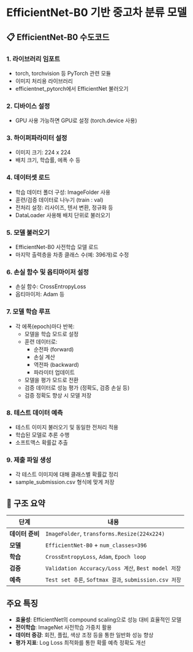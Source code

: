 # EfficientNet-B0 기반 중고차 분류 모델

## 📋 EfficientNet-B0 수도코드

### 1. **라이브러리 임포트**
   * torch, torchvision 등 PyTorch 관련 모듈
   * 이미지 처리용 라이브러리
   * efficientnet_pytorch에서 EfficientNet 불러오기

### 2. **디바이스 설정**
   * GPU 사용 가능하면 GPU로 설정 (torch.device 사용)

### 3. **하이퍼파라미터 설정**
   * 이미지 크기: 224 x 224
   * 배치 크기, 학습률, 에폭 수 등

### 4. **데이터셋 로드**
   * 학습 데이터 폴더 구성: ImageFolder 사용
   * 훈련/검증 데이터로 나누기 (train : val)
   * 전처리 설정: 리사이즈, 텐서 변환, 정규화 등
   * DataLoader 사용해 배치 단위로 불러오기

### 5. **모델 불러오기**
   * EfficientNet-B0 사전학습 모델 로드
   * 마지막 출력층을 차종 클래스 수(예: 396개)로 수정

### 6. **손실 함수 및 옵티마이저 설정**
   * 손실 함수: CrossEntropyLoss
   * 옵티마이저: Adam 등

### 7. **모델 학습 루프**
   * 각 에폭(epoch)마다 반복:
      * 모델을 학습 모드로 설정
      * 훈련 데이터로:
         * 순전파 (forward)
         * 손실 계산
         * 역전파 (backward)
         * 파라미터 업데이트
      * 모델을 평가 모드로 전환
      * 검증 데이터로 성능 평가 (정확도, 검증 손실 등)
      * 검증 정확도 향상 시 모델 저장

### 8. **테스트 데이터 예측**
   * 테스트 이미지 불러오기 및 동일한 전처리 적용
   * 학습된 모델로 추론 수행
   * 소프트맥스 확률값 추출

### 9. **제출 파일 생성**
   * 각 테스트 이미지에 대해 클래스별 확률값 정리
   * sample_submission.csv 형식에 맞게 저장

## 📌 구조 요약

| 단계 | 내용 |
|------|------|
| **데이터 준비** | `ImageFolder`, `transforms.Resize(224x224)` |
| **모델** | `EfficientNet-B0` + `num_classes=396` |
| **학습** | `CrossEntropyLoss`, `Adam`, `Epoch loop` |
| **검증** | `Validation Accuracy/Loss 계산`, `Best model 저장` |
| **예측** | `Test set 추론`, `Softmax 결과`, `submission.csv 저장` |

## 주요 특징

- **효율성**: EfficientNet의 compound scaling으로 성능 대비 효율적인 모델
- **전이학습**: ImageNet 사전학습 가중치 활용
- **데이터 증강**: 회전, 플립, 색상 조정 등을 통한 일반화 성능 향상
- **평가 지표**: Log Loss 최적화를 통한 확률 예측 정확도 개선